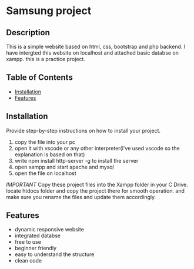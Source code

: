 # Samsung project

## Description
This is a simple website based on html, css, bootstrap and php backend. I have intergted this website on localhost and attached basic databse on xampp. this is a practice project.

## Table of Contents
- [Installation](#installation)
- [Features](#features)

## Installation
Provide step-by-step instructions on how to install your project.
1. copy the file into your pc
2. open it with vscode or any other interpreter(i've used vscode so the explanation is based on that)
3. write npm install http-server -g to install the server
4. open xampp and start apache and mysql
5. open the file on localhost


*IMPORTANT*
Copy these project files into the Xampp folder in your C Drive. locate htdocs folder and copy the project there for smooth operation. and make sure you rename the files and update them accordingly. 

## Features
- dynamic responsive website
- integrated databse
- free to use
- beginner friendly
- easy to understand the structure
- clean code
